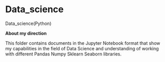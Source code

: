 # Data_science
Data_science(Python)

<b>About my direction</b>

This folder contains documents in the Jupyter Notebook format that show my capabilities in the field of Data Science and understanding of working with different Pandas Numpy Sklearn Seaborn libraries.
